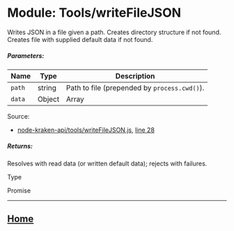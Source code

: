 Module: Tools/writeFileJSON
===========================

Writes JSON in a file given a path. Creates directory structure if not found. Creates file with supplied default data if not found.

##### Parameters:

| Name | Type | Description |
| --- | --- | --- |
| `path` | string | Path to file (prepended by `process.cwd()`). |
| `data` | Object | Array | Default data to create if not found. |

Source:

*   [node-kraken-api/tools/writeFileJSON.js](https://github.com/jpcx/node-kraken-api/blob/0.1.0/tools/writeFileJSON.js), [line 28](https://github.com/jpcx/node-kraken-api/blob/0.1.0/tools/writeFileJSON.js#L28)

##### Returns:

Resolves with read data (or written default data); rejects with failures.

Type

Promise

<hr>

## [Home](https://github.com/jpcx/node-kraken-api/blob/0.1.0/README.md)